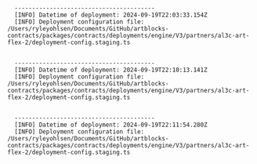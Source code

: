 
      ----------------------------------------
      [INFO] Datetime of deployment: 2024-09-19T22:03:33.154Z
      [INFO] Deployment configuration file: /Users/ryleyohlsen/Documents/GitHub/artblocks-contracts/packages/contracts/deployments/engine/V3/partners/al3c-art-flex-2/deployment-config.staging.ts

    
      ----------------------------------------
      [INFO] Datetime of deployment: 2024-09-19T22:10:13.141Z
      [INFO] Deployment configuration file: /Users/ryleyohlsen/Documents/GitHub/artblocks-contracts/packages/contracts/deployments/engine/V3/partners/al3c-art-flex-2/deployment-config.staging.ts

    
      ----------------------------------------
      [INFO] Datetime of deployment: 2024-09-19T22:11:54.280Z
      [INFO] Deployment configuration file: /Users/ryleyohlsen/Documents/GitHub/artblocks-contracts/packages/contracts/deployments/engine/V3/partners/al3c-art-flex-2/deployment-config.staging.ts

    